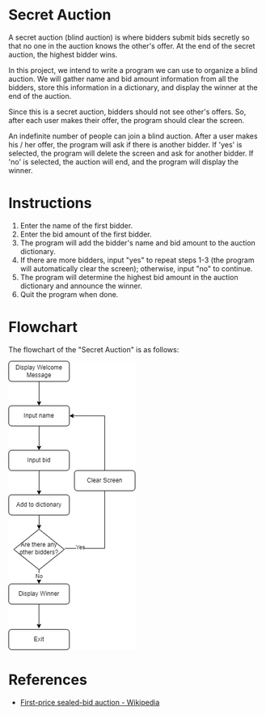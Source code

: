 # Secret Auction

A secret auction (blind auction) is where bidders submit bids secretly so that no one in the auction knows the other's offer. At the end of the secret auction, the highest bidder wins.

In this project, we intend to write a program we can use to organize a blind auction. We will gather name and bid amount information from all the bidders, store this information in a dictionary, and display the winner at the end of the auction. 

Since this is a secret auction, bidders should not see other's offers. So, after each user makes their offer, the program should clear the screen.

An indefinite number of people can join a blind auction. After a user makes his / her offer, the program will ask if there is another bidder. If 'yes' is selected, the program will delete the screen and ask for another bidder. If 'no' is selected, the auction will end, and the program will display the winner.

# Instructions 

1. Enter the name of the first bidder.
2. Enter the bid amount of the first bidder.
3. The program will add the bidder's name and bid amount to the auction dictionary.
4. If there are more bidders, input "yes" to repeat steps 1-3 (the program will automatically clear the screen); otherwise, input "no" to continue.
5. The program will determine the highest bid amount in the auction dictionary and announce the winner.
6. Quit the program when done.  

# Flowchart 

The flowchart of the "Secret Auction" is as follows: 

![flowchart_silent_auction.png](project_files/flowchart_silent_auction.png)

# References

- [First-price sealed-bid auction - Wikipedia](https://en.wikipedia.org/wiki/First-price_sealed-bid_auction) 